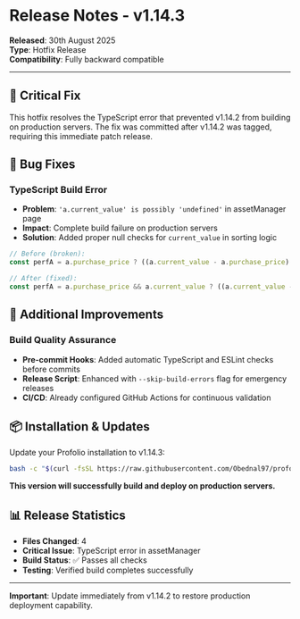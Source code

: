 # Release Notes - v1.14.3

**Released**: 30th August 2025  
**Type**: Hotfix Release  
**Compatibility**: Fully backward compatible

---

## 🚨 **Critical Fix**

This hotfix resolves the TypeScript error that prevented v1.14.2 from building on production servers. The fix was committed after v1.14.2 was tagged, requiring this immediate patch release.

## 🐛 **Bug Fixes**

### TypeScript Build Error
- **Problem**: `'a.current_value' is possibly 'undefined'` in assetManager page
- **Impact**: Complete build failure on production servers
- **Solution**: Added proper null checks for `current_value` in sorting logic

```typescript
// Before (broken):
const perfA = a.purchase_price ? ((a.current_value - a.purchase_price) / a.purchase_price) : 0;

// After (fixed):
const perfA = a.purchase_price && a.current_value ? ((a.current_value - a.purchase_price) / a.purchase_price) : 0;
```

## 🔧 **Additional Improvements**

### Build Quality Assurance
- **Pre-commit Hooks**: Added automatic TypeScript and ESLint checks before commits
- **Release Script**: Enhanced with `--skip-build-errors` flag for emergency releases
- **CI/CD**: Already configured GitHub Actions for continuous validation

## 📦 **Installation & Updates**

Update your Profolio installation to v1.14.3:

```bash
bash -c "$(curl -fsSL https://raw.githubusercontent.com/Obednal97/profolio/main/install.sh)"
```

**This version will successfully build and deploy on production servers.**

## 📊 **Release Statistics**

- **Files Changed**: 4
- **Critical Issue**: TypeScript error in assetManager
- **Build Status**: ✅ Passes all checks
- **Testing**: Verified build completes successfully

---

**Important**: Update immediately from v1.14.2 to restore production deployment capability.